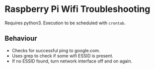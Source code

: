 # Raspberry Pi Wifi Troubleshooting
Requires python3.
Execution to be scheduled with ```crontab```.

## Behaviour
 - Checks for successful ping to google.com.
 - Uses grep to check if some wifi ESSID is present.
 - If no ESSID found, turn network interface off and on again.